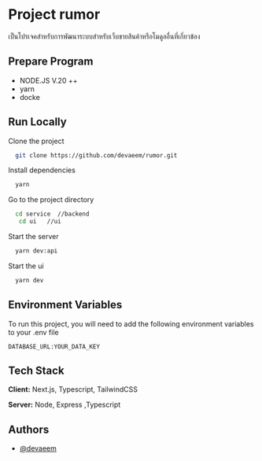 # Project rumor

เป็นโปรเจคสำหรับการพัฒนาระบบสำหรับเว็บขายสินค้าหรือโมดูลอื่นที่เกี่ยวข้อง

## Prepare Program

- NODE.JS V.20 ++
- yarn
- docke

## Run Locally

Clone the project

```bash
  git clone https://github.com/devaeem/rumor.git
```

Install dependencies

```bash
  yarn
```

Go to the project directory

```bash
  cd service  //backend
   cd ui   //ui
```

Start the server

```bash
  yarn dev:api
```

Start the ui

```bash
  yarn dev
```

## Environment Variables

To run this project, you will need to add the following environment variables to your .env file

`DATABASE_URL:YOUR_DATA_KEY`

## Tech Stack

**Client:** Next.js, Typescript, TailwindCSS

**Server:** Node, Express ,Typescript

## Authors

- [@devaeem](https://www.github.com/devaeem)
